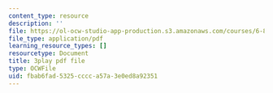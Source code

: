 ```yaml
---
content_type: resource
description: ''
file: https://ol-ocw-studio-app-production.s3.amazonaws.com/courses/6-890-algorithmic-lower-bounds-fun-with-hardness-proofs-fall-2014/fbab6fad5325cccca57a3e0ed8a92351_42TnAE67iaE.pdf
file_type: application/pdf
learning_resource_types: []
resourcetype: Document
title: 3play pdf file
type: OCWFile
uid: fbab6fad-5325-cccc-a57a-3e0ed8a92351
---
```

